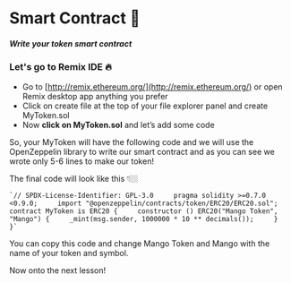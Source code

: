Smart Contract 📜
=================

##### Write your token smart contract

### Let's go to Remix IDE 🔥

*   Go to [http://remix.ethereum.org/](http://remix.ethereum.org/) or open Remix desktop app anything you prefer
*   Click on create file at the top of your file explorer panel and create MyToken.sol
*   Now **click on MyToken.sol** and let’s add some code

So, your MyToken will have the following code and we will use the OpenZeppelin library to write our smart contract and as you can see we wrote only 5-6 lines to make our token!

The final code will look like this 👇🏼

    `// SPDX-License-Identifier: GPL-3.0     pragma solidity >=0.7.0 <0.9.0;     import "@openzeppelin/contracts/token/ERC20/ERC20.sol";     contract MyToken is ERC20 {     constructor () ERC20("Mango Token", "Mango") {     _mint(msg.sender, 1000000 * 10 ** decimals());     }     }`

You can copy this code and change Mango Token and Mango with the name of your token and symbol.

Now onto the next lesson!